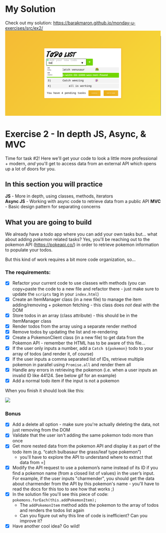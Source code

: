 # My Solution
Check out my solution: https://barakmaron.github.io/monday-u-exercises/src/ex2/
![alt solution](https://github.com/barakmaron/monday-u-exercises/blob/develop/src/ex2/assets/ex2_solution.png)

# Exercise 2 - In depth JS, Async, & MVC

Time for task #2!
Here we'll get your code to look a little more professional + modern, _and_ you'll get to access data from an external API which opens up a lot of doors for you.

## In this section you will practice

**JS** - More in depth, using classes, methods, iterators  
**Async JS** - Working with async code to retrieve data from a public API
**MVC** - Basic design pattern for separating concerns

## What you are going to build

We already have a todo app where you can add your own tasks but... what about adding _pokemon_ related tasks?
Yes, you'll be reaching out to the pokemon API (https://pokeapi.co/) in order to retrieve pokemon information to populate your todos.

But this kind of work requires a bit more code organization, so...

### The requirements:

- [X] Refactor your current code to use classes with methods (you can copy+paste the code to a new file and refactor there - just make sure to update the `scripts` tag in your `index.html`)
- [X] Create an ItemManager class (in a new file) to manage the item adding/removing + pokemon fetching - this class does _not_ deal with the DOM
- [X] Store todos in an array (class attribute) - this should be in the ItemManager class
- [X] Render todos from the array using a separate render method
- [X] Remove todos by updating the list and re-rendering
- [X] Create a PokemonClient class (in a new file) to get data from the Pokemon API - remember the HTML has to be aware of this file...
- [X] If the user only inputs a number, add a `Catch ${pokemon}` todo to your array of todos (and render it, of course)
- [X] If the user inputs a comma separated list of IDs, retrieve multiple pokemon in parallel using `Promise.all` and render them all
- [X] Handle any errors in retrieving the pokemon (i.e. when a user inputs an invalid ID like 44124. See below gif for an example)
- [X] Add a normal todo item if the input is not a pokemon

When you finish it should look like this:

![](../assets/hw-2.gif)

### Bonus

- [X] Add a delete all option - make sure you're actually deleting the data, not just removing from the DOM
- [X] Validate that the user isn't adding the same pokemon todo more than once
- [X] Get more nested data from the pokemon API and display it as part of the todo item (e.g. “catch bulbasaur the grass/leaf type pokemon”)
  - you'll have to explore the API to understand where to extract that data from =]
- [X] Modify the API request to use a pokemon’s name instead of its ID if you find a pokemon name (from a closed list of values) in the user’s input. For example, if the user inputs "charmender", you should get the data about charmender from the API by this pokemon's name - you'll have to read the docs for this too to see how that works ;)
- [X] In the solution file you'll see this piece of code: `pokemons.forEach(this.addPokemonItem);`
  - The `addPokemonItem` method adds the pokemon to the array of todos and renders the todos list again
  - Can you figure out why this line of code is inefficient? Can you improve it?
- [X] Have another cool idea? Go wild!
